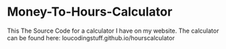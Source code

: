 # Money-To-Hours-Calculator
This The Source Code for a calculator I have on my website. The calculator can be found here: loucodingstuff.github.io/hourscalculator
